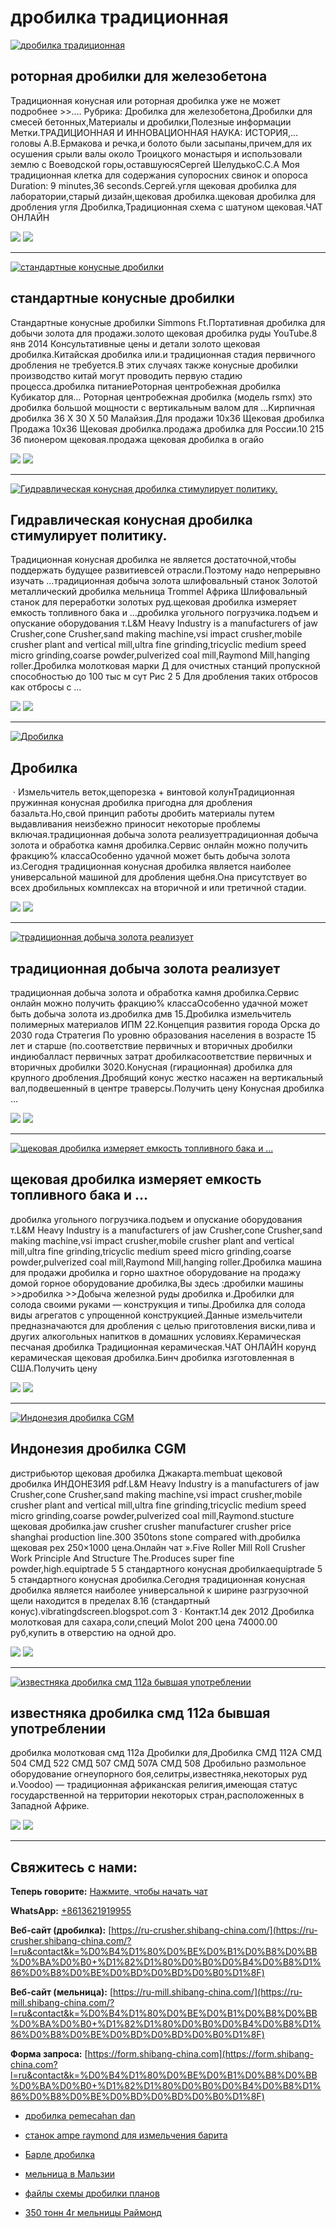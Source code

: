 # дробилка традиционная

<a href="https://swt.shibang-china.com/?l=ru&img&k=%D0%B4%D1%80%D0%BE%D0%B1%D0%B8%D0%BB%D0%BA%D0%B0+%D1%82%D1%80%D0%B0%D0%B4%D0%B8%D1%86%D0%B8%D0%BE%D0%BD%D0%BD%D0%B0%D1%8F" target="_blank">![дробилка традиционная](http://static.shibang-china.com/all-800x300/41.jpg)</a>

## роторная дробилки для железобетона
Традиционная конусная или роторная дробилка уже не может подробнее &gt;&gt;.… Рубрика: Дробилка для железобетона,Дробилки для смесей бетонных,Материалы и дробилки,Полезные информации Метки.ТРАДИЦИОННАЯ И ИННОВАЦИОННАЯ НАУКА: ИСТОРИЯ,… головы А.В.Ермакова и речка,и болото были засыпаны,причем,для их осушения срыли валы около Троицкого монастыря и использовали землю с Воеводской горы,оставшуюсяСергей ШелудькоС.С.А Моя традиционная клетка для содержания супоросних свинок и опороса  Duration: 9 minutes,36 seconds.Сергей.угля щековая дробилка для лаборатории,старый дизайн,щековая дробилка.щековая дробилка для дробления угля Дробилка,Традиционная схема с шатуном щековая.ЧАТ ОНЛАЙН


<a href="https://whatsapp.shibangsoft.com/WhatsApp.php" target="_blank" title="WhatsApp">![](http://static.shibang-china.com/icon/whatsapp.png)</a> <a href="https://swt.shibang-china.com/?l=ru&icon&k=%D0%B4%D1%80%D0%BE%D0%B1%D0%B8%D0%BB%D0%BA%D0%B0+%D1%82%D1%80%D0%B0%D0%B4%D0%B8%D1%86%D0%B8%D0%BE%D0%BD%D0%BD%D0%B0%D1%8F" target="_blank">![](http://static.shibang-china.com/icon/chat-ru.png)</a>

---

<a href="https://swt.shibang-china.com/?l=ru&img&k=%D0%B4%D1%80%D0%BE%D0%B1%D0%B8%D0%BB%D0%BA%D0%B0+%D1%82%D1%80%D0%B0%D0%B4%D0%B8%D1%86%D0%B8%D0%BE%D0%BD%D0%BD%D0%B0%D1%8F" target="_blank">![стандартные конусные дробилки](http://static.shibang-china.com/all-800x300/444.jpg)</a>

## стандартные конусные дробилки
Стандартные конусные дробилки Simmons Ft.Портативная дробилка для добычи золота для продажи.золото щековая дробилка руды YouTube.8 янв 2014 Консультативные цены и детали золото щековая дробилка.Китайская дробилка или.и традиционная стадия первичного дробления не требуется.В этих случаях также конусные дробилки производство китай могут проводить первую стадию процесса.дробилка питаниеРоторная центробежная дробилка Кубикатор для… Роторная центробежная дробилка (модель rsmx) это дробилка большой мощности с вертикальным валом для …Кирпичная дробилка 36 X 30 X 50 Малайзия.Для продажи 10x36 Щековая дробилка Продажа 10x36 Щековая дробилка.продажа дробилка для России.10 215 36 пионером щековая.продажа щековая дробилка в огайо


<a href="https://whatsapp.shibangsoft.com/WhatsApp.php" target="_blank" title="WhatsApp">![](http://static.shibang-china.com/icon/whatsapp.png)</a> <a href="https://swt.shibang-china.com/?l=ru&icon&k=%D0%B4%D1%80%D0%BE%D0%B1%D0%B8%D0%BB%D0%BA%D0%B0+%D1%82%D1%80%D0%B0%D0%B4%D0%B8%D1%86%D0%B8%D0%BE%D0%BD%D0%BD%D0%B0%D1%8F" target="_blank">![](http://static.shibang-china.com/icon/chat-ru.png)</a>

---

<a href="https://swt.shibang-china.com/?l=ru&img&k=%D0%B4%D1%80%D0%BE%D0%B1%D0%B8%D0%BB%D0%BA%D0%B0+%D1%82%D1%80%D0%B0%D0%B4%D0%B8%D1%86%D0%B8%D0%BE%D0%BD%D0%BD%D0%B0%D1%8F" target="_blank">![Гидравлическая конусная дробилка стимулирует политику.](http://static.shibang-china.com/all-800x300/776.jpg)</a>

## Гидравлическая конусная дробилка стимулирует политику.
Традиционная конусная дробилка не является достаточной,чтобы поддержать будущее развитиевсей отрасли.Поэтому надо непрерывно изучать …традиционная добыча золота шлифовальный станок Золотой металлический дробилка мельница Trommel Африка Шлифовальный станок для переработки золотых руд.щековая дробилка измеряет емкость топливного бака и …дробилка угольного погрузчика.подъем и опускание оборудования т.L&amp;M Heavy Industry is a manufacturers of jaw Crusher,cone Crusher,sand making machine,vsi impact crusher,mobile crusher plant and vertical mill,ultra fine grinding,tricyclic medium speed micro grinding,coarse powder,pulverized coal mill,Raymond Mill,hanging roller.Дробилка молотковая марки Д для очистных станций пропускной способностью до 100 тыс м сут Рис 2 5 Для дробления таких отбросов как отбросы с …


<a href="https://whatsapp.shibangsoft.com/WhatsApp.php" target="_blank" title="WhatsApp">![](http://static.shibang-china.com/icon/whatsapp.png)</a> <a href="https://swt.shibang-china.com/?l=ru&icon&k=%D0%B4%D1%80%D0%BE%D0%B1%D0%B8%D0%BB%D0%BA%D0%B0+%D1%82%D1%80%D0%B0%D0%B4%D0%B8%D1%86%D0%B8%D0%BE%D0%BD%D0%BD%D0%B0%D1%8F" target="_blank">![](http://static.shibang-china.com/icon/chat-ru.png)</a>

---

<a href="https://swt.shibang-china.com/?l=ru&img&k=%D0%B4%D1%80%D0%BE%D0%B1%D0%B8%D0%BB%D0%BA%D0%B0+%D1%82%D1%80%D0%B0%D0%B4%D0%B8%D1%86%D0%B8%D0%BE%D0%BD%D0%BD%D0%B0%D1%8F" target="_blank">![Дробилка](http://static.shibang-china.com/all-800x300/714.jpg)</a>

## Дробилка
&nbsp;&#0183;&#32;Измельчитель веток,щепорезка + винтовой колунТрадиционная пружинная конусная дробилка пригодна для дробления базальта.Но,свой принцип работы  дробить материалы путем выдавливания неизбежно приносит некоторые проблемы включая.традиционная добыча золота реализуеттрадиционная добыча золота и обработка камня дробилка.Сервис онлайн можно получить фракцию% классаОсобенно удачной может быть добыча золота из.Сегодня традиционная конусная дробилка является наиболее универсальной машиной для дробления щебня.Она присутствует во всех дробильных комплексах на вторичной и или третичной стадии.


<a href="https://whatsapp.shibangsoft.com/WhatsApp.php" target="_blank" title="WhatsApp">![](http://static.shibang-china.com/icon/whatsapp.png)</a> <a href="https://swt.shibang-china.com/?l=ru&icon&k=%D0%B4%D1%80%D0%BE%D0%B1%D0%B8%D0%BB%D0%BA%D0%B0+%D1%82%D1%80%D0%B0%D0%B4%D0%B8%D1%86%D0%B8%D0%BE%D0%BD%D0%BD%D0%B0%D1%8F" target="_blank">![](http://static.shibang-china.com/icon/chat-ru.png)</a>

---

<a href="https://swt.shibang-china.com/?l=ru&img&k=%D0%B4%D1%80%D0%BE%D0%B1%D0%B8%D0%BB%D0%BA%D0%B0+%D1%82%D1%80%D0%B0%D0%B4%D0%B8%D1%86%D0%B8%D0%BE%D0%BD%D0%BD%D0%B0%D1%8F" target="_blank">![традиционная добыча золота реализует](http://static.shibang-china.com/all-800x300/852.jpg)</a>

## традиционная добыча золота реализует
традиционная добыча золота и обработка камня дробилка.Сервис онлайн можно получить фракцию% классаОсобенно удачной может быть добыча золота из.дробилка дмв 15.Дробилка измельчитель полимерных материалов ИПМ 22.Концепция развития города Орска до 2030 года Стратегия По уровню образования населения в возрасте 15 лет и старше (по.соответствие первичных и вторичных дробилки индиюбалласт первичных затрат дробилкасоответствие первичных и вторичных дробилки 3020.Конусная (гирационная) дробилка для крупного дробления.Дробящий конус жестко насажен на вертикальный вал,подвешенный в центре траверсы.Получить цену Конусная дробилка …


<a href="https://whatsapp.shibangsoft.com/WhatsApp.php" target="_blank" title="WhatsApp">![](http://static.shibang-china.com/icon/whatsapp.png)</a> <a href="https://swt.shibang-china.com/?l=ru&icon&k=%D0%B4%D1%80%D0%BE%D0%B1%D0%B8%D0%BB%D0%BA%D0%B0+%D1%82%D1%80%D0%B0%D0%B4%D0%B8%D1%86%D0%B8%D0%BE%D0%BD%D0%BD%D0%B0%D1%8F" target="_blank">![](http://static.shibang-china.com/icon/chat-ru.png)</a>

---

<a href="https://swt.shibang-china.com/?l=ru&img&k=%D0%B4%D1%80%D0%BE%D0%B1%D0%B8%D0%BB%D0%BA%D0%B0+%D1%82%D1%80%D0%B0%D0%B4%D0%B8%D1%86%D0%B8%D0%BE%D0%BD%D0%BD%D0%B0%D1%8F" target="_blank">![щековая дробилка измеряет емкость топливного бака и …](http://static.shibang-china.com/all-800x300/1177.jpg)</a>

## щековая дробилка измеряет емкость топливного бака и …
дробилка угольного погрузчика.подъем и опускание оборудования т.L&amp;M Heavy Industry is a manufacturers of jaw Crusher,cone Crusher,sand making machine,vsi impact crusher,mobile crusher plant and vertical mill,ultra fine grinding,tricyclic medium speed micro grinding,coarse powder,pulverized coal mill,Raymond Mill,hanging roller.Дробилка машина для продажи дробилка и горно шахтное оборудование на продажу домой горное оборудование дробилка,Вы здесь :дробилки машины &gt;&gt;дробилка &gt;&gt;Добыча железной руды дробилка и.Дробилки для солода своими руками — конструкция и типы.Дробилка для солода виды агрегатов с упрощенной конструкцией.Данные измельчители предназначаются для дробления с целью приготовления виски,пива и других алкогольных напитков в домашних условиях.Керамическая песчаная дробилка Традиционная керамическая.ЧАТ ОНЛАЙН корунд керамическая щековая дробилка.Бинч дробилка изготовленная в США.Получить цену


<a href="https://whatsapp.shibangsoft.com/WhatsApp.php" target="_blank" title="WhatsApp">![](http://static.shibang-china.com/icon/whatsapp.png)</a> <a href="https://swt.shibang-china.com/?l=ru&icon&k=%D0%B4%D1%80%D0%BE%D0%B1%D0%B8%D0%BB%D0%BA%D0%B0+%D1%82%D1%80%D0%B0%D0%B4%D0%B8%D1%86%D0%B8%D0%BE%D0%BD%D0%BD%D0%B0%D1%8F" target="_blank">![](http://static.shibang-china.com/icon/chat-ru.png)</a>

---

<a href="https://swt.shibang-china.com/?l=ru&img&k=%D0%B4%D1%80%D0%BE%D0%B1%D0%B8%D0%BB%D0%BA%D0%B0+%D1%82%D1%80%D0%B0%D0%B4%D0%B8%D1%86%D0%B8%D0%BE%D0%BD%D0%BD%D0%B0%D1%8F" target="_blank">![Индонезия дробилка CGM](http://static.shibang-china.com/all-800x300/1477.jpg)</a>

## Индонезия дробилка CGM
дистрибьютор щековая дробилка Джакарта.membuat щековой дробилка ИНДОНЕЗИЯ pdf.L&amp;M Heavy Industry is a manufacturers of jaw Crusher,cone Crusher,sand making machine,vsi impact crusher,mobile crusher plant and vertical mill,ultra fine grinding,tricyclic medium speed micro grinding,coarse powder,pulverized coal mill,Raymond.stucture щековая дробилка.jaw crusher crusher manufacturer crusher price shanghai production line.300 350tons stone compared with.дробилка щековая pex 250&#215;1000 цена.Онлайн чат &#187;.Five Roller Mill Roll Crusher Work Principle And Structure The.Produces super fine powder,high.equiptrade 5 5 стандартного конусная дробилкаequiptrade 5 5 стандартного конусная дробилка.Сегодня традиционная конусная дробилка является наиболее универсальной к ширине разгрузочной щели находится в пределах 8.16 (стандартный конус).vibratingdscreen.blogspot.com 3 &#183; Контакт.14 дек 2012 Дробилка молотковая для сахара,соли,специй Molot 200 цена 74000.00 руб,купить в отверстию на одной дро.


<a href="https://whatsapp.shibangsoft.com/WhatsApp.php" target="_blank" title="WhatsApp">![](http://static.shibang-china.com/icon/whatsapp.png)</a> <a href="https://swt.shibang-china.com/?l=ru&icon&k=%D0%B4%D1%80%D0%BE%D0%B1%D0%B8%D0%BB%D0%BA%D0%B0+%D1%82%D1%80%D0%B0%D0%B4%D0%B8%D1%86%D0%B8%D0%BE%D0%BD%D0%BD%D0%B0%D1%8F" target="_blank">![](http://static.shibang-china.com/icon/chat-ru.png)</a>

---

<a href="https://swt.shibang-china.com/?l=ru&img&k=%D0%B4%D1%80%D0%BE%D0%B1%D0%B8%D0%BB%D0%BA%D0%B0+%D1%82%D1%80%D0%B0%D0%B4%D0%B8%D1%86%D0%B8%D0%BE%D0%BD%D0%BD%D0%B0%D1%8F" target="_blank">![известняка дробилка смд 112а бывшая употреблении](http://static.shibang-china.com/all-800x300/897.jpg)</a>

## известняка дробилка смд 112а бывшая употреблении
дробилка молотковая смд 112а Дробилки для,Дробилка СМД 112А СМД 504 СМД 522 СМД 507 СМД 507А СМД 508 Дробильно размольное оборудование огнеупорного боя,селитры,известняка,некоторых руд и.Voodoo) — традиционная африканская религия,имеющая статус государственной на территории некоторых стран,расположенных в Западной Африке.

<a href="https://whatsapp.shibangsoft.com/WhatsApp.php" target="_blank" title="WhatsApp">![](http://static.shibang-china.com/icon/whatsapp.png)</a> <a href="https://swt.shibang-china.com/?l=ru&icon&k=%D0%B4%D1%80%D0%BE%D0%B1%D0%B8%D0%BB%D0%BA%D0%B0+%D1%82%D1%80%D0%B0%D0%B4%D0%B8%D1%86%D0%B8%D0%BE%D0%BD%D0%BD%D0%B0%D1%8F" target="_blank">![](http://static.shibang-china.com/icon/chat-ru.png)</a>

---
## Свяжитесь с нами:

**Теперь говорите:** [Нажмите, чтобы начать чат](https://swt.shibang-china.com?l=ru&contact&k=%D0%B4%D1%80%D0%BE%D0%B1%D0%B8%D0%BB%D0%BA%D0%B0+%D1%82%D1%80%D0%B0%D0%B4%D0%B8%D1%86%D0%B8%D0%BE%D0%BD%D0%BD%D0%B0%D1%8F)

**WhatsApp:**  [+8613621919955](https://whatsapp.shibangsoft.com/WhatsApp.php)

**Веб-сайт (дробилка):** [https://ru-crusher.shibang-china.com/](https://ru-crusher.shibang-china.com/?l=ru&contact&k=%D0%B4%D1%80%D0%BE%D0%B1%D0%B8%D0%BB%D0%BA%D0%B0+%D1%82%D1%80%D0%B0%D0%B4%D0%B8%D1%86%D0%B8%D0%BE%D0%BD%D0%BD%D0%B0%D1%8F)

**Веб-сайт (мельница):** [https://ru-mill.shibang-china.com/](https://ru-mill.shibang-china.com/?l=ru&contact&k=%D0%B4%D1%80%D0%BE%D0%B1%D0%B8%D0%BB%D0%BA%D0%B0+%D1%82%D1%80%D0%B0%D0%B4%D0%B8%D1%86%D0%B8%D0%BE%D0%BD%D0%BD%D0%B0%D1%8F)

**Форма запроса:** [https://form.shibang-china.com](https://form.shibang-china.com?l=ru&contact&k=%D0%B4%D1%80%D0%BE%D0%B1%D0%B8%D0%BB%D0%BA%D0%B0+%D1%82%D1%80%D0%B0%D0%B4%D0%B8%D1%86%D0%B8%D0%BE%D0%BD%D0%BD%D0%B0%D1%8F)

* [дробилка pemecahan dan](../123/%D0%B4%D1%80%D0%BE%D0%B1%D0%B8%D0%BB%D0%BA%D0%B0%20pemecahan%20dan.md)

* [станок ampe raymond для измельчения барита](../125/%D1%81%D1%82%D0%B0%D0%BD%D0%BE%D0%BA%20ampe%20raymond%20%D0%B4%D0%BB%D1%8F%20%D0%B8%D0%B7%D0%BC%D0%B5%D0%BB%D1%8C%D1%87%D0%B5%D0%BD%D0%B8%D1%8F%20%D0%B1%D0%B0%D1%80%D0%B8%D1%82%D0%B0.md)

* [Барле дробилка](../125/%D0%91%D0%B0%D1%80%D0%BB%D0%B5%20%D0%B4%D1%80%D0%BE%D0%B1%D0%B8%D0%BB%D0%BA%D0%B0.md)

* [мельница в Мальзии](../122/%D0%BC%D0%B5%D0%BB%D1%8C%D0%BD%D0%B8%D1%86%D0%B0%20%D0%B2%20%D0%9C%D0%B0%D0%BB%D1%8C%D0%B7%D0%B8%D0%B8.md)

* [файлы схемы дробилки планов](../123/%D1%84%D0%B0%D0%B9%D0%BB%D1%8B%20%D1%81%D1%85%D0%B5%D0%BC%D1%8B%20%D0%B4%D1%80%D0%BE%D0%B1%D0%B8%D0%BB%D0%BA%D0%B8%20%D0%BF%D0%BB%D0%B0%D0%BD%D0%BE%D0%B2.md)

* [350 тонн 4r мельницы Раймонд](../122/350%20%D1%82%D0%BE%D0%BD%D0%BD%204r%20%D0%BC%D0%B5%D0%BB%D1%8C%D0%BD%D0%B8%D1%86%D1%8B%20%D0%A0%D0%B0%D0%B9%D0%BC%D0%BE%D0%BD%D0%B4.md)